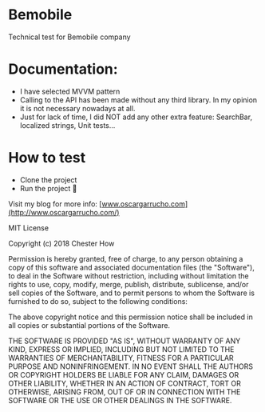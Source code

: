 # Bemobile
Technical test for Bemobile company

# Documentation:
- I have selected MVVM pattern
- Calling to the API has been made without any third library. In my opinion it is not necessary nowadays at all.
- Just for lack of time, I did NOT add any other extra feature: SearchBar, localized strings, Unit tests...

# How to test
- Clone the project
- Run the project 🥳


Visit my blog for more info: [www.oscargarrucho.com](http://www.oscargarrucho.com/)


MIT License

Copyright (c) 2018 Chester How

Permission is hereby granted, free of charge, to any person obtaining a copy of this software and associated documentation files (the "Software"), to deal in the Software without restriction, including without limitation the rights to use, copy, modify, merge, publish, distribute, sublicense, and/or sell copies of the Software, and to permit persons to whom the Software is furnished to do so, subject to the following conditions:

The above copyright notice and this permission notice shall be included in all copies or substantial portions of the Software.

THE SOFTWARE IS PROVIDED "AS IS", WITHOUT WARRANTY OF ANY KIND, EXPRESS OR IMPLIED, INCLUDING BUT NOT LIMITED TO THE WARRANTIES OF MERCHANTABILITY, FITNESS FOR A PARTICULAR PURPOSE AND NONINFRINGEMENT. IN NO EVENT SHALL THE AUTHORS OR COPYRIGHT HOLDERS BE LIABLE FOR ANY CLAIM, DAMAGES OR OTHER LIABILITY, WHETHER IN AN ACTION OF CONTRACT, TORT OR OTHERWISE, ARISING FROM, OUT OF OR IN CONNECTION WITH THE SOFTWARE OR THE USE OR OTHER DEALINGS IN THE SOFTWARE.

